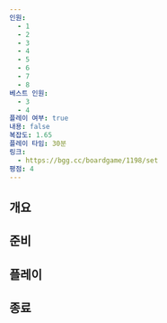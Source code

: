 ```yaml
---
인원:
  - 1
  - 2
  - 3
  - 4
  - 5
  - 6
  - 7
  - 8
베스트 인원:
  - 3
  - 4
플레이 여부: true
내용: false
복잡도: 1.65
플레이 타임: 30분
링크:
  - https://bgg.cc/boardgame/1198/set
평점: 4
---
```

## 개요
## 준비
## 플레이
## 종료